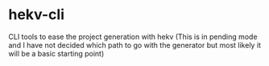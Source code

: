 # hekv-cli
CLI tools to ease the project generation with hekv (This is in pending mode and I have not decided which path to go with the generator but most likely it will be a basic starting point)
